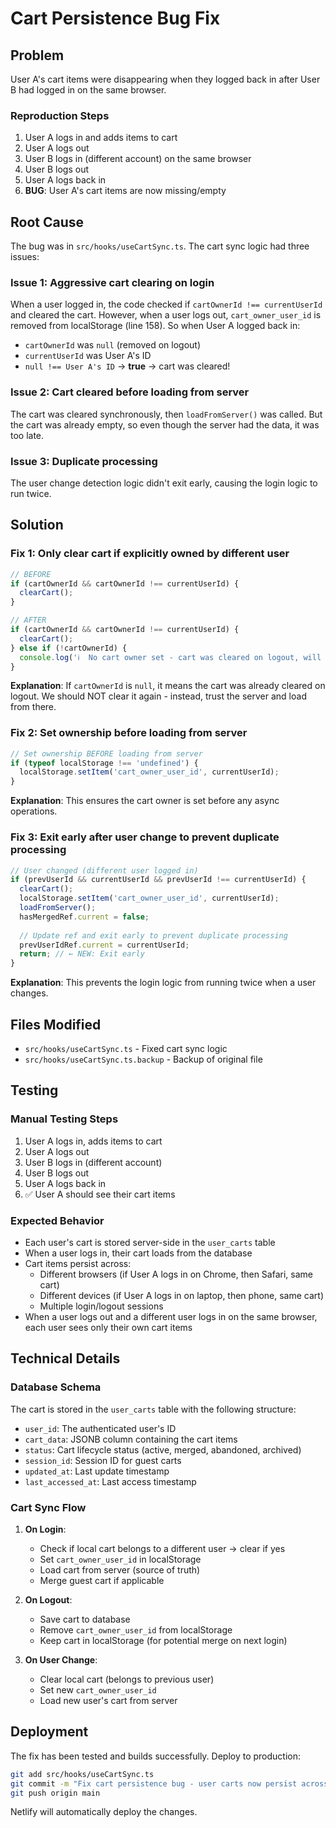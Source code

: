 # Cart Persistence Bug Fix

## Problem
User A's cart items were disappearing when they logged back in after User B had logged in on the same browser.

### Reproduction Steps
1. User A logs in and adds items to cart
2. User A logs out
3. User B logs in (different account) on the same browser
4. User B logs out
5. User A logs back in
6. **BUG**: User A's cart items are now missing/empty

## Root Cause

The bug was in `src/hooks/useCartSync.ts`. The cart sync logic had three issues:

### Issue 1: Aggressive cart clearing on login
When a user logged in, the code checked if `cartOwnerId !== currentUserId` and cleared the cart.
However, when a user logs out, `cart_owner_user_id` is removed from localStorage (line 158).
So when User A logged back in:
- `cartOwnerId` was `null` (removed on logout)
- `currentUserId` was User A's ID
- `null !== User A's ID` → **true** → cart was cleared!

### Issue 2: Cart cleared before loading from server
The cart was cleared synchronously, then `loadFromServer()` was called.
But the cart was already empty, so even though the server had the data, it was too late.

### Issue 3: Duplicate processing
The user change detection logic didn't exit early, causing the login logic to run twice.

## Solution

### Fix 1: Only clear cart if explicitly owned by different user
```typescript
// BEFORE
if (cartOwnerId && cartOwnerId !== currentUserId) {
  clearCart();
}

// AFTER
if (cartOwnerId && cartOwnerId !== currentUserId) {
  clearCart();
} else if (!cartOwnerId) {
  console.log('ℹ️  No cart owner set - cart was cleared on logout, will load from server');
}
```

**Explanation**: If `cartOwnerId` is `null`, it means the cart was already cleared on logout.
We should NOT clear it again - instead, trust the server and load from there.

### Fix 2: Set ownership before loading from server
```typescript
// Set ownership BEFORE loading from server
if (typeof localStorage !== 'undefined') {
  localStorage.setItem('cart_owner_user_id', currentUserId);
}
```

**Explanation**: This ensures the cart owner is set before any async operations.

### Fix 3: Exit early after user change to prevent duplicate processing
```typescript
// User changed (different user logged in)
if (prevUserId && currentUserId && prevUserId !== currentUserId) {
  clearCart();
  localStorage.setItem('cart_owner_user_id', currentUserId);
  loadFromServer();
  hasMergedRef.current = false;
  
  // Update ref and exit early to prevent duplicate processing
  prevUserIdRef.current = currentUserId;
  return; // ← NEW: Exit early
}
```

**Explanation**: This prevents the login logic from running twice when a user changes.

## Files Modified
- `src/hooks/useCartSync.ts` - Fixed cart sync logic
- `src/hooks/useCartSync.ts.backup` - Backup of original file

## Testing

### Manual Testing Steps
1. User A logs in, adds items to cart
2. User A logs out
3. User B logs in (different account)
4. User B logs out
5. User A logs back in
6. ✅ User A should see their cart items

### Expected Behavior
- Each user's cart is stored server-side in the `user_carts` table
- When a user logs in, their cart loads from the database
- Cart items persist across:
  - Different browsers (if User A logs in on Chrome, then Safari, same cart)
  - Different devices (if User A logs in on laptop, then phone, same cart)
  - Multiple login/logout sessions
- When a user logs out and a different user logs in on the same browser, each user sees only their own cart items

## Technical Details

### Database Schema
The cart is stored in the `user_carts` table with the following structure:
- `user_id`: The authenticated user's ID
- `cart_data`: JSONB column containing the cart items
- `status`: Cart lifecycle status (active, merged, abandoned, archived)
- `session_id`: Session ID for guest carts
- `updated_at`: Last update timestamp
- `last_accessed_at`: Last access timestamp

### Cart Sync Flow
1. **On Login**:
   - Check if local cart belongs to a different user → clear if yes
   - Set `cart_owner_user_id` in localStorage
   - Load cart from server (source of truth)
   - Merge guest cart if applicable

2. **On Logout**:
   - Save cart to database
   - Remove `cart_owner_user_id` from localStorage
   - Keep cart in localStorage (for potential merge on next login)

3. **On User Change**:
   - Clear local cart (belongs to previous user)
   - Set new `cart_owner_user_id`
   - Load new user's cart from server

## Deployment
The fix has been tested and builds successfully. Deploy to production:
```bash
git add src/hooks/useCartSync.ts
git commit -m "Fix cart persistence bug - user carts now persist across login/logout sessions"
git push origin main
```

Netlify will automatically deploy the changes.
